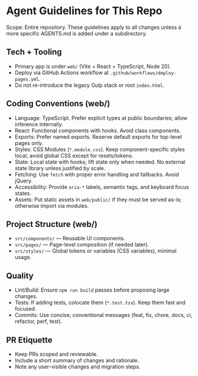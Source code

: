# Agent Guidelines for This Repo

Scope: Entire repository. These guidelines apply to all changes unless a more specific AGENTS.md is added under a subdirectory.

## Tech + Tooling

- Primary app is under `web/` (Vite + React + TypeScript, Node 20).
- Deploy via GitHub Actions workflow at `.github/workflows/deploy-pages.yml`.
- Do not re-introduce the legacy Gulp stack or root `index.html`.

## Coding Conventions (web/)

- Language: TypeScript. Prefer explicit types at public boundaries; allow inference internally.
- React: Functional components with hooks. Avoid class components.
- Exports: Prefer named exports. Reserve default exports for top-level pages only.
- Styles: CSS Modules (`*.module.css`). Keep component-specific styles local; avoid global CSS except for resets/tokens.
- State: Local state with hooks; lift state only when needed. No external state library unless justified by scale.
- Fetching: Use `fetch` with proper error handling and fallbacks. Avoid jQuery.
- Accessibility: Provide `aria-*` labels, semantic tags, and keyboard focus states.
- Assets: Put static assets in `web/public/` if they must be served as-is; otherwise import via modules.

## Project Structure (web/)

- `src/components/` — Reusable UI components.
- `src/pages/` — Page-level composition (if needed later).
- `src/styles/` — Global tokens or variables (CSS variables), minimal usage.

## Quality

- Lint/Build: Ensure `npm run build` passes before proposing large changes.
- Tests: If adding tests, colocate them (`*.test.tsx`). Keep them fast and focused.
- Commits: Use concise, conventional messages (feat, fix, chore, docs, ci, refactor, perf, test).

## PR Etiquette

- Keep PRs scoped and reviewable.
- Include a short summary of changes and rationale.
- Note any user-visible changes and migration steps.

